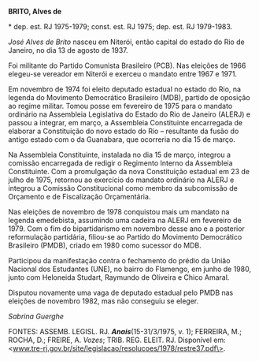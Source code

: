 **BRITO, Alves de**

\* dep. est. RJ 1975-1979; const. est. RJ 1975; dep. est. RJ 1979-1983.

*José Alves de Brito* nasceu em Niterói, então capital do estado do Rio
de Janeiro, no dia 13 de agosto de 1937.

Foi militante do Partido Comunista Brasileiro (PCB). Nas eleições de
1966 elegeu-se vereador em Niterói e exerceu o mandato entre 1967 e
1971.

Em novembro de 1974 foi eleito deputado estadual no estado do Rio, na
legenda do Movimento Democrático Brasileiro (MDB), partido de oposição
ao regime militar. Tomou posse em fevereiro de 1975 para o mandato
ordinário na Assembleia Legislativa do Estado do Rio de Janeiro (ALERJ)
e passou a integrar, em março, a Assembleia Constituinte encarregada de
elaborar a Constituição do novo estado do Rio – resultante da fusão do
antigo estado com o da Guanabara, que ocorreria no dia 15 de março.

Na Assembleia Constituinte, instalada no dia 15 de março, integrou a
comissão encarregada de redigir o Regimento Interno da Assembleia
Constituinte. Com a promulgação da nova Constituição estadual em 23 de
julho de 1975, retornou ao exercício do mandato ordinário na ALERJ e
integrou a Comissão Constitucional como membro da subcomissão de
Orçamento e de Fiscalização Orçamentária.

Nas eleições de novembro de 1978 conquistou mais um mandato na legenda
emedebista, assumindo uma cadeira na ALERJ em fevereiro de 1979. Com o
fim do bipartidarismo em novembro desse ano e a posterior reformulação
partidária, filiou-se ao Partido do Movimento Democrático Brasileiro
(PMDB), criado em 1980 como sucessor do MDB.

Participou da manifestação contra o fechamento do prédio da União
Nacional dos Estudantes (UNE), no bairro do Flamengo, em junho de 1980,
junto com Heloneida Studart, Raymundo de Oliveira e Chico Amaral.

Disputou novamente uma vaga de deputado estadual pelo PMDB nas eleições
de novembro 1982, mas não conseguiu se eleger.

*Sabrina Guerghe*

FONTES: ASSEMB. LEGISL. RJ. ***Anais***(15-31/3/1975, v. 1); FERREIRA,
M.; ROCHA, D.; FREIRE, A. *Vozes*; TRIB. REG. ELEIT. RJ. Disponível em:
\<www.tre-rj.gov.br/site/legislacao/resolucoes/1978/restre37.pdf\>.
